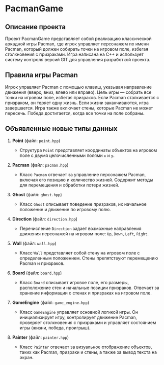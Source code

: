# PacmanGame

## Описание проекта
Проект PacmanGame представляет собой реализацию классической аркадной игры Pacman, где игрок управляет персонажем по имени Pacman, который должен собирать точки на игровом поле, избегая столкновения с призраками. Игра написана на C++ и использует систему контроля версий GIT для управления разработкой проекта.

## Правила игры Pacman
Игрок управляет Pacman с помощью клавиш, указывая направление движения (вверх, вниз, влево или вправо). Цель игры — собрать все точки на игровом поле, избегая призраков. Если Pacman сталкивается с призраком, он теряет одну жизнь. Если жизни заканчиваются, игра завершается. Игра также включает стены, которые Pacman не может пересечь. Победа достигается, когда все точки на поле собраны.

## Объявленные новые типы данных

1. **Point** (файл: `point.hpp`)
   - Структура `Point` представляет координаты объектов на игровом поле с двумя целочисленными полями `x` и `y`.

2. **Pacman** (файл: `pacman.hpp`)
   - Класс `Pacman` отвечает за управление персонажем Pacman, включая его позицию и количество жизней. Содержит методы для перемещения и обработки потери жизней.

3. **Ghost** (файл: `ghost.hpp`)
   - Класс `Ghost` описывает поведение призраков, их начальное положение и движение по игровому полю. 

4. **Direction** (файл: `direction.hpp`)
   - Перечисление `Direction` задает возможные направления движения персонажей на игровом поле: `Up`, `Down`, `Left`, `Right`.

5. **Wall** (файл: `wall.hpp`)
   - Класс `Wall` представляет собой стену на игровом поле с определенным положением. Стены препятствуют перемещению Pacman и призраков.

6. **Board** (файл: `board.hpp`)
   - Класс `Board` описывает игровое поле, его размеры, расположение стен и начальные позиции призраков. Отвечает за хранение информации о стенах и призраках на игровом поле.

7. **GameEngine** (файл: `game_engine.hpp`)
   - Класс `GameEngine` управляет основной логикой игры. Он инициализирует игру, контролирует движение Pacman, проверяет столкновения с призраками и управляет состоянием игры (жизни, победа, проигрыш).

8. **Painter** (файл: `painter.hpp`)
   - Класс `Painter` отвечает за визуальное отображение объектов, таких как Pacman, призраки и стены, а также за вывод текста на экран.

